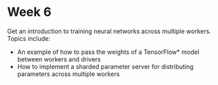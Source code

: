 # Week 6
Get an introduction to training neural networks across multiple workers. Topics include:

- An example of how to pass the weights of a TensorFlow* model between workers and drivers
- How to implement a sharded parameter server for distributing parameters across multiple workers
